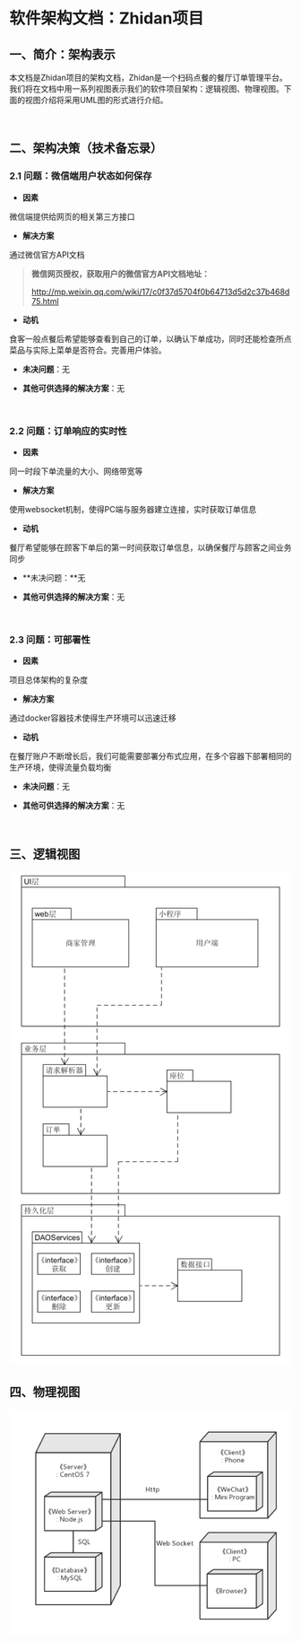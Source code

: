 # 软件架构文档：Zhidan项目

<!-- TOC depthFrom:2 -->

## 一、简介：架构表示

​	本文档是Zhidan项目的架构文档，Zhidan是一个扫码点餐的餐厅订单管理平台。我们将在文档中用一系列视图表示我们的软件项目架构：逻辑视图、物理视图。下面的视图介绍将采用UML图的形式进行介绍。

<br>

## 二、架构决策（技术备忘录）

### 2.1 问题：微信端用户状态如何保存

- **因素**

微信端提供给网页的相关第三方接口

- **解决方案**

通过微信官方API文档

>  **微信网页授权，获取用户的微信官方API文档地址：**
>
> <http://mp.weixin.qq.com/wiki/17/c0f37d5704f0b64713d5d2c37b468d75.html>

- **动机**

食客一般点餐后希望能够查看到自己的订单，以确认下单成功，同时还能检查所点菜品与实际上菜单是否符合。完善用户体验。

- **未决问题**：无

- **其他可供选择的解决方案**：无

<br>

### 2.2 问题：订单响应的实时性

- **因素**

同一时段下单流量的大小、网络带宽等

- **解决方案**

使用websocket机制，使得PC端与服务器建立连接，实时获取订单信息

- **动机**

餐厅希望能够在顾客下单后的第一时间获取订单信息，以确保餐厅与顾客之间业务同步

- **未决问题：**无

- **其他可供选择的解决方案**：无

<br>

### 2.3 问题：可部署性

- **因素**

项目总体架构的复杂度

- **解决方案**

通过docker容器技术使得生产环境可以迅速迁移

- **动机**

在餐厅账户不断增长后，我们可能需要部署分布式应用，在多个容器下部署相同的生产环境，使得流量负载均衡

- **未决问题**：无

- **其他可供选择的解决方案**：无

<br>

## 三、逻辑视图

![logic](../../assets/images/logic.png)

## 四、物理视图
![物理视图](../../assets/images/WechatIMG332.png)

